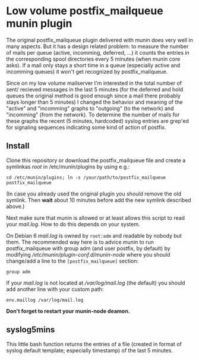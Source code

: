Low volume postfix_mailqueue munin plugin
=========================================

The original postfix_mailqueue plugin delivered with munin does very well
in many aspects. But it has a design related problem: to measure the number
of mails per queue (active, incomming, deferred, ...) it counts the entries
in the corresponding spool directories every 5 minutes (when munin core asks).
If a mail only stays a short time in a queue (especially active and incomming
queues) it won't get recognized by postfix_mailqueue.

Since on my low volume mailserver I'm interested in the total number of sent/
recieved messages in the last 5 minutes (for the deferred and hold queues the
original method is good enough since a mail there probably stays longer than
5 minutes) I changed the behavior and meaning of the "active" and "incomming"
graphs to "outgoing" (to the network) and "incomming" (from the network).
To determine the number of mails for these graphs the recent (5 minutes, hardcoded)
syslog entries are grep'ed for signaling sequences indicating some kind of
action of postfix.

Install
-------

Clone this repository or download the postfix_mailqueue file and create a
symlinkas *root* in /etc/munin/plugins by using e.g.:

	cd /etc/munin/plugins; ln -s /your/path/to/postfix_mailqueue postfix_mailqueue

(In case you already used the original plugin you should remove the old symlink.
Then **wait** about 10 minutes before add the new symlink described above.)

Next make sure that munin is allowed or at least allows this script to read
your *mail.log*. How to do this depends on your system.

On Debian 6 *mail.log* is owned by `root:adm` and readable by nobody but them.
The recommended way here is to advice munin to run postfix_mailqueue with group
adm (and user postfix, by default) by modifying */etc/munin/plugin-conf.d/munin-node*
where you should change/add a line to the `[postfix_mailqueue]` section:

	group adm

If your *mail.log* is not located at */var/log/mail.log* (the default)
you should add another line with your custom path:

	env.maillog /var/log/mail.log

**Don't forget to restart your munin-node deamon.**

syslog5mins
-----------

This little bash function returns the entries of a file (created in format of
syslog default template; especially timestamp) of the last 5 minutes.
